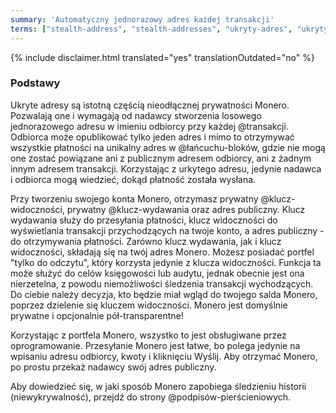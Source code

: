 ```yaml
---
summary: 'Automatyczny jednorazowy adres każdej transakcji'
terms: ["stealth-address", "stealth-addresses", "ukryty-adres", "ukrytym-adresie", "ukrytego-adresu", "ukrytym-adresem"]
---
```


{% include disclaimer.html translated="yes" translationOutdated="no" %}

### Podstawy

Ukryte adresy są istotną częścią nieodłącznej prywatności Monero. Pozwalają
one i wymagają od nadawcy stworzenia losowego jednorazowego adresu w imieniu
odbiorcy przy każdej @transakcji. Odbiorca może opublikować tylko jeden
adres i mimo to otrzymywać wszystkie płatności na unikalny adres w
@łańcuchu-bloków, gdzie nie mogą one zostać powiązane ani z publicznym
adresem odbiorcy, ani z żadnym innym adresem transakcji. Korzystając z
urkytego adresu, jedynie nadawca i odbiorca mogą wiedzieć, dokąd płatność
została wysłana.

Przy tworzeniu swojego konta Monero, otrzymasz prywatny @klucz-widoczności,
prywatny @klucz-wydawania oraz adres publiczny. Klucz wydawania służy do
przesyłania płatności, klucz widoczności do wyświetlania transakcji
przychodzących na twoje konto, a adres publiczny - do otrzymywania
płatności. Zarówno klucz wydawania, jak i klucz widoczności, składają się na
twój adres Monero. Możesz posiadać portfel "tylko do odczytu", który
korzysta jedynie z klucza widoczności. Funkcja ta może służyć do celów
księgowości lub audytu, jednak obecnie jest ona nierzetelna, z powodu
niemożliwości śledzenia transakcji wychodzących. Do ciebie należy decyzja,
kto będzie miał wgląd do twojego salda Monero, poprzez dzielenie się kluczem
widoczności. Monero jest domyślnie prywatne i opcjonalnie pół-transparentne!

Korzystając z portfela Monero, wszystko to jest obsługiwane przez
oprogramowanie. Przesyłanie Monero jest łatwe, bo polega jedynie na wpisaniu
adresu odbiorcy, kwoty i kliknięciu Wyślij. Aby otrzymać Monero, po prostu
przekaż nadawcy swój adres publiczny.

Aby dowiedzieć się, w jaki sposób Monero zapobiega śledzieniu historii
(niewykrywalność), przejdź do strony @podpisów-pierścieniowych.
